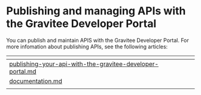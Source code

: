 # Publishing and managing APIs with the Gravitee Developer Portal

You can publish and maintain APIS with the Gravitee Developer Portal. For more infomation about publishing APIs, see the following articles:&#x20;

<table data-view="cards"><thead><tr><th data-type="content-ref"></th><th></th><th></th></tr></thead><tbody><tr><td><a href="publishing-your-api-with-the-gravitee-developer-portal.md">publishing-your-api-with-the-gravitee-developer-portal.md</a></td><td></td><td></td></tr><tr><td><a href="documentation.md">documentation.md</a></td><td></td><td></td></tr><tr><td></td><td></td><td></td></tr></tbody></table>

